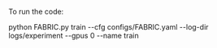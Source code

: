 To run the code:

  python FABRIC.py train --cfg configs/FABRIC.yaml --log-dir logs/experiment --gpus 0 --name train
